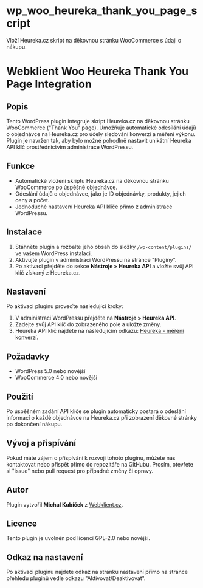 # wp_woo_heureka_thank_you_page_script
Vloží Heureka.cz skript na děkovnou stránku WooCommerce s údaji o nákupu.
# Webklient Woo Heureka Thank You Page Integration

## Popis
Tento WordPress plugin integruje skript Heureka.cz na děkovnou stránku WooCommerce ("Thank You" page). Umožňuje automatické odesílání údajů o objednávce na Heureka.cz pro účely sledování konverzí a měření výkonu. Plugin je navržen tak, aby bylo možné pohodlně nastavit unikátní Heureka API klíč prostřednictvím administrace WordPressu.

## Funkce
- Automatické vložení skriptu Heureka.cz na děkovnou stránku WooCommerce po úspěšné objednávce.
- Odeslání údajů o objednávce, jako je ID objednávky, produkty, jejich ceny a počet.
- Jednoduché nastavení Heureka API klíče přímo z administrace WordPressu.

## Instalace
1. Stáhněte plugin a rozbalte jeho obsah do složky `/wp-content/plugins/` ve vašem WordPress instalaci.
2. Aktivujte plugin v administraci WordPressu na stránce "Pluginy".
3. Po aktivaci přejděte do sekce **Nástroje > Heureka API** a vložte svůj API klíč získaný z Heureka.cz.

## Nastavení
Po aktivaci pluginu proveďte následující kroky:
1. V administraci WordPressu přejděte na **Nástroje > Heureka API**.
2. Zadejte svůj API klíč do zobrazeného pole a uložte změny.
3. Heureka API klíč najdete na následujícím odkazu: [Heureka - měření konverzí](https://sluzby.heureka.cz/statistics-and-reports/conversion-measurement).

## Požadavky
- WordPress 5.0 nebo novější
- WooCommerce 4.0 nebo novější

## Použití
Po úspěšném zadání API klíče se plugin automaticky postará o odeslání informací o každé objednávce na Heureka.cz při zobrazení děkovné stránky po dokončení nákupu.

## Vývoj a přispívání
Pokud máte zájem o přispívání k rozvoji tohoto pluginu, můžete nás kontaktovat nebo přispět přímo do repozitáře na GitHubu. Prosím, otevřete si "issue" nebo pull request pro případné změny či opravy.

## Autor
Plugin vytvořil **Michal Kubíček** z [Webklient.cz](https://webklient.cz).

## Licence
Tento plugin je uvolněn pod licencí GPL-2.0 nebo novější.

## Odkaz na nastavení
Po aktivaci pluginu najdete odkaz na stránku nastavení přímo na stránce přehledu pluginů vedle odkazu "Aktivovat/Deaktivovat".

